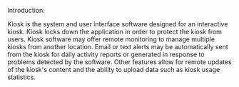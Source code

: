 Introduction:

Kiosk is the system and user interface software designed for an interactive kiosk. Kiosk locks down the application in order to protect the kiosk from users. Kiosk software may offer remote monitoring to manage multiple kiosks from another location. Email or text alerts may be automatically sent from the kiosk for daily activity reports or generated in response to problems detected by the software. Other features allow for remote updates of the kiosk's content and the ability to upload data such as kiosk usage statistics.
